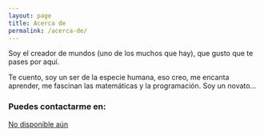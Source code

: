 ```yaml
---
layout: page
title: Acerca de
permalink: /acerca-de/
---
```


Soy el creador de mundos (uno de los muchos que hay), que gusto que te pases por aquí.

Te cuento, soy un ser de la especie humana, eso creo, me encanta aprender, me fascinan las matemáticas y la programación. Soy un novato...

### Puedes contactarme en:

[No disponible aún](mailto:example@example.com)
